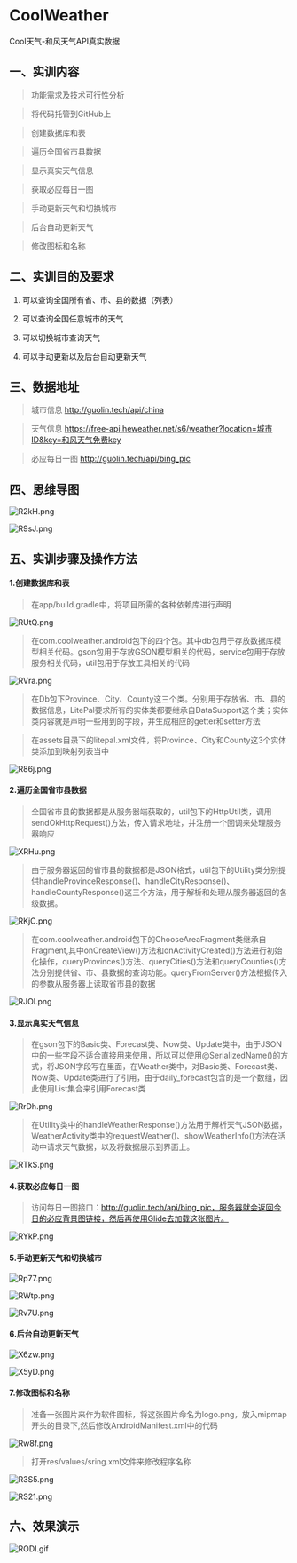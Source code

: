 # CoolWeather
Cool天气-和风天气API真实数据

## 一、实训内容

> 功能需求及技术可行性分析

> 将代码托管到GitHub上

> 创建数据库和表

> 遍历全国省市县数据

> 显示真实天气信息

> 获取必应每日一图

> 手动更新天气和切换城市

> 后台自动更新天气

> 修改图标和名称

## 二、实训目的及要求

1. 可以查询全国所有省、市、县的数据（列表）

2. 可以查询全国任意城市的天气

3. 可以切换城市查询天气

4. 可以手动更新以及后台自动更新天气


## 三、数据地址

> 城市信息 <http://guolin.tech/api/china>

> 天气信息 <https://free-api.heweather.net/s6/weather?location=城市ID&key=和风天气免费key>

> 必应每日一图 <http://guolin.tech/api/bing_pic>

## 四、思维导图

![R2kH.png](https://img.auxiz.com/R2kH.png)

![R9sJ.png](https://img.auxiz.com/R9sJ.png)

## 五、实训步骤及操作方法

#### 1.创建数据库和表

> 在app/build.gradle中，将项目所需的各种依赖库进行声明

![RUtQ.png](https://img.auxiz.com/RUtQ.png)

> 在com.coolweather.android包下的四个包。其中db包用于存放数据库模型相关代码。gson包用于存放GSON模型相关的代码，service包用于存放服务相关代码，util包用于存放工具相关的代码

![RVra.png](https://img.auxiz.com/RVra.png)

> 在Db包下Province、City、County这三个类。分别用于存放省、市、县的数据信息，LitePal要求所有的实体类都要继承自DataSupport这个类；实体类内容就是声明一些用到的字段，并生成相应的getter和setter方法

> 在assets目录下的litepal.xml文件，将Province、City和County这3个实体类添加到映射列表当中

![R86j.png](https://img.auxiz.com/R86j.png)

#### 2.遍历全国省市县数据

> 全国省市县的数据都是从服务器端获取的，util包下的HttpUtil类，调用sendOkHttpRequest()方法，传入请求地址，并注册一个回调来处理服务器响应

![XRHu.png](https://img.auxiz.com/XRHu.png)

> 由于服务器返回的省市县的数据都是JSON格式，util包下的Utility类分别提供handleProvinceResponse()、handleCityResponse()、handleCountyResponse()这三个方法，用于解析和处理从服务器返回的各级数据。

![RKjC.png](https://img.auxiz.com/RKjC.png)

> 在com.coolweather.android包下的ChooseAreaFragment类继承自Fragment,其中onCreateView()方法和onActivityCreated()方法进行初始化操作，queryProvinces()方法、queryCities()方法和queryCounties()方法分别提供省、市、县数据的查询功能。queryFromServer()方法根据传入的参数从服务器上读取省市县的数据

![RJOl.png](https://img.auxiz.com/RJOl.png)

#### 3.显示真实天气信息

> 在gson包下的Basic类、Forecast类、Now类、Update类中，由于JSON中的一些字段不适合直接用来使用，所以可以使用\@SerializedName()的方式，将JSON字段写在里面，在Weather类中，对Basic类、Forecast类、Now类、Update类进行了引用，由于daily_forecast包含的是一个数组，因此使用List集合来引用Forecast类

![RrDh.png](https://img.auxiz.com/RrDh.png)

> 在Utility类中的handleWeatherResponse()方法用于解析天气JSON数据，WeatherActivity类中的requestWeather()、showWeatherInfo()方法在活动中请求天气数据，以及将数据展示到界面上。

![RTkS.png](https://img.auxiz.com/RTkS.png)

#### 4.获取必应每日一图

>   访问每日一图接口：http://guolin.tech/api/bing_pic，服务器就会返回今日的必应背景图链接，然后再使用Glide去加载这张图片。

![RYkP.png](https://img.auxiz.com/RYkP.png)

#### 5.手动更新天气和切换城市

![Rp77.png](https://img.auxiz.com/Rp77.png)

![RWtp.png](https://img.auxiz.com/RWtp.png)

![Rv7U.png](https://img.auxiz.com/Rv7U.png)

#### 6.后台自动更新天气

![X6zw.png](https://img.auxiz.com/X6zw.png)

![X5yD.png](https://img.auxiz.com/X5yD.png)

#### 7.修改图标和名称

>   准备一张图片来作为软件图标，将这张图片命名为logo.png，放入mipmap开头的目录下,然后修改AndroidManifest.xml中的代码

![Rw8f.png](https://img.auxiz.com/Rw8f.png)

>   打开res/values/sring.xml文件来修改程序名称

![R3S5.png](https://img.auxiz.com/R3S5.png)

![RS21.png](https://img.auxiz.com/RS21.png)

## 六、效果演示

![RODI.gif](https://img.auxiz.com/RODI.gif)